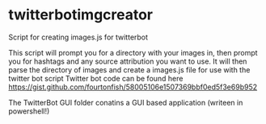 # twitterbotimgcreator
Script for creating images.js for twitterbot

This script will prompt you for a directory with your images in, then prompt you for hashtags and any source attribution you want to use.
It will then parse the directory of images and create a images.js file for use with the twitter bot script
Twitter bot code can be found here https://gist.github.com/fourtonfish/58005106e1507369bbf0ed5f3e69b952

The TwitterBot GUI folder conatins a GUI based application (writeen in powershell!)
